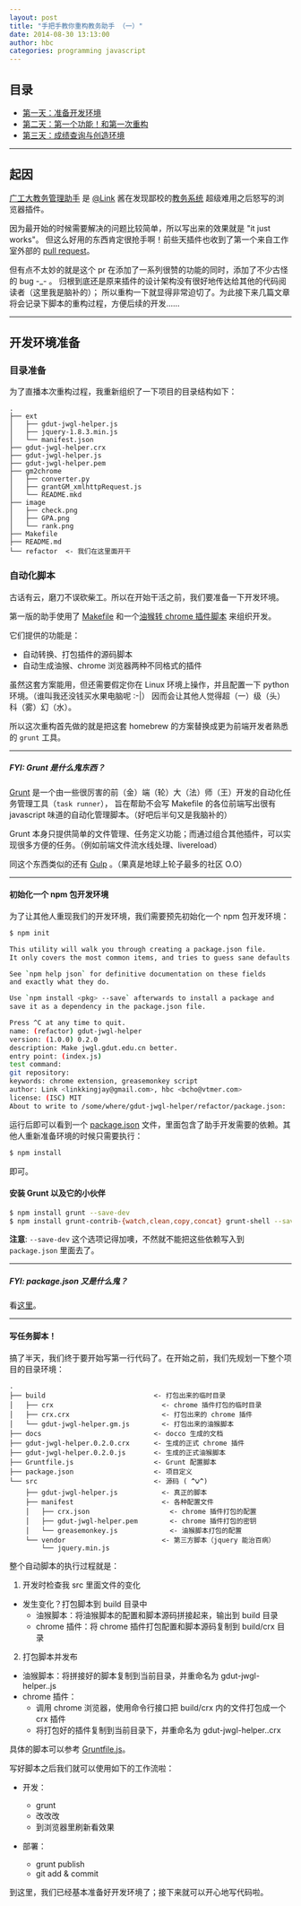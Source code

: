 ```yaml
---
layout: post
title: "手把手教你重构教务助手 （一）"
date: 2014-08-30 13:13:00
author: hbc
categories: programming javascript
---
```


## 目录

- [第一天：准备开发环境]()
- [第二天：第一个功能！和第一次重构]()
- [第三天：成绩查询与创造环境]()


-------------------------------------

## 起因


[广工大教务管理助手](http://projects.vtmer.com/gdut-jwgl-helper/) 是 [@Link](https://github.com/linkkingjay) 酱在发现鄙校的[教务系统](http://jwgl.gdut.edu.cn) 超级难用之后怒写的浏览器插件。


因为最开始的时候需要解决的问题比较简单，所以写出来的效果就是 "it just works"。
但这么好用的东西肯定很抢手啊！前些天插件也收到了第一个来自工作室外部的 [pull request](https://github.com/vtmer/gdut-jwgl-helper/pull/17)。


但有点不太妙的就是这个 pr 在添加了一系列很赞的功能的同时，添加了不少古怪的 bug -\_- 。
归根到底还是原来插件的设计架构没有很好地传达给其他的代码阅读者（这里我是脑补的）；
所以重构一下就显得非常迫切了。为此接下来几篇文章将会记录下脚本的重构过程，方便后续的开发……


----------------------------------


## 开发环境准备


### 目录准备

为了直播本次重构过程，我重新组织了一下项目的目录结构如下：

```
.
├── ext
│   ├── gdut-jwgl-helper.js
│   ├── jquery-1.8.3.min.js
│   └── manifest.json
├── gdut-jwgl-helper.crx
├── gdut-jwgl-helper.js
├── gdut-jwgl-helper.pem
├── gm2chrome
│   ├── converter.py
│   ├── grantGM_xmlhttpRequest.js
│   └── README.mkd
├── image
│   ├── check.png
│   ├── GPA.png
│   └── rank.png
├── Makefile
├── README.md
└── refactor  <- 我们在这里面开干
```


### 自动化脚本


古话有云，磨刀不误砍柴工。所以在开始干活之前，我们要准备一下开发环境。

第一版的助手使用了 [Makefile](https://github.com/vtmer/gdut-jwgl-helper/blob/cbc7f365437156a9c5fb26c1648a28c3c17794e0/Makefile) 和一个[油猴转 chrome 插件脚本](https://github.com/bcho/gm2chrome) 来组织开发。

它们提供的功能是：

- 自动转换、打包插件的源码脚本
- 自动生成油猴、chrome 浏览器两种不同格式的插件


虽然这套方案能用，但还需要假定你在 Linux 环境上操作，并且配置一下 python 环境。（谁叫我还没钱买水果电脑呢 :-|）
因而会让其他人觉得超（一）级（头）科（雾）幻（水）。


所以这次重构首先做的就是把这套 homebrew 的方案替换成更为前端开发者熟悉的 `grunt` 工具。

----------------------------------

##### FYI: Grunt 是什么鬼东西？

[Grunt](http://gruntjs.com/) 是一个由一些很厉害的前（金）端（轮）大（法）师（王）开发的自动化任务管理工具（`task runner`），
旨在帮助不会写 Makefile 的各位前端写出很有 javascript 味道的自动化管理脚本。（好吧后半句又是我脑补的）


Grunt 本身只提供简单的文件管理、任务定义功能；而通过组合其他插件，可以实现很多方便的任务。（例如前端文件流水线处理、livereload）


同这个东西类似的还有 [Gulp](http://gulpjs.com/) 。（果真是地球上轮子最多的社区 O.O）

----------------------------------

#### 初始化一个 npm 包开发环境

为了让其他人重现我们的开发环境，我们需要预先初始化一个 npm 包开发环境：

```bash
$ npm init

This utility will walk you through creating a package.json file.
It only covers the most common items, and tries to guess sane defaults.

See `npm help json` for definitive documentation on these fields
and exactly what they do.

Use `npm install <pkg> --save` afterwards to install a package and
save it as a dependency in the package.json file.

Press ^C at any time to quit.
name: (refactor) gdut-jwgl-helper
version: (1.0.0) 0.2.0
description: Make jwgl.gdut.edu.cn better.
entry point: (index.js) 
test command: 
git repository: 
keywords: chrome extension, greasemonkey script
author: Link <linkkingjay@gmail.com>, hbc <bcho@vtmer.com>
license: (ISC) MIT
About to write to /some/where/gdut-jwgl-helper/refactor/package.json:
```

运行后即可以看到一个 [package.json](https://github.com/vtmer/gdut-jwgl-helper/blob/4c17c560124cacc56eef6d973d4ebdd2b84f6769/refactor/package.json) 文件，里面包含了助手开发需要的依赖。其他人重新准备环境的时候只需要执行：

```bash
$ npm install
```

即可。


#### 安装 Grunt 以及它的小伙伴

```bash
$ npm install grunt --save-dev
$ npm install grunt-contrib-{watch,clean,copy,concat} grunt-shell --save-dev
```

**注意**: `--save-dev` 这个选项记得加噢，不然就不能把这些依赖写入到 `package.json` 里面去了。

----------------------------------

##### FYI: package.json 又是什么鬼？

看[这里](https://www.npmjs.org/doc/files/package.json.html)。

----------------------------------

#### 写任务脚本！

搞了半天，我们终于要开始写第一行代码了。在开始之前，我们先规划一下整个项目的目录环境：

```
.
├── build                           <- 打包出来的临时目录
│   ├── crx                           <- chrome 插件打包的临时目录
│   ├── crx.crx                       <- 打包出来的 chrome 插件
│   └── gdut-jwgl-helper.gm.js        <- 打包出来的油猴脚本
├── docs                            <- docco 生成的文档
├── gdut-jwgl-helper.0.2.0.crx      <- 生成的正式 chrome 插件
├── gdut-jwgl-helper.0.2.0.js       <- 生成的正式油猴脚本
├── Gruntfile.js                    <- Grunt 配置脚本
├── package.json                    <- 项目定义
└── src                             <- 源码 ( ^ิ౪^ิ)
    ├── gdut-jwgl-helper.js           <- 真正的脚本
    ├── manifest                      <- 各种配置文件
    │   ├── crx.json                    <- chrome 插件打包的配置
    │   ├── gdut-jwgl-helper.pem        <- chrome 插件打包的密钥
    │   └── greasemonkey.js             <- 油猴脚本打包的配置
    └── vendor                        <- 第三方脚本（jquery 能治百病）
        └── jquery.min.js
```

整个自动脚本的执行过程就是：

1. 开发时检查我 src 里面文件的变化
  - 发生变化？打包脚本到 build 目录中
    * 油猴脚本：将油猴脚本的配置和脚本源码拼接起来，输出到 build 目录
    * chrome 插件：将 chrome 插件打包配置和脚本源码复制到 build/crx 目录

2. 打包脚本并发布
  - 油猴脚本：将拼接好的脚本复制到当前目录，并重命名为 gdut-jwgl-helper.<version>.js
  - chrome 插件：
    * 调用 chrome 浏览器，使用命令行接口把 build/crx 内的文件打包成一个 crx 插件
    * 将打包好的插件复制到当前目录下，并重命名为 gdut-jwgl-helper.<version>.crx


具体的脚本可以参考 [Gruntfile.js](https://github.com/vtmer/gdut-jwgl-helper/blob/4c17c560124cacc56eef6d973d4ebdd2b84f6769/refactor/Gruntfile.js)。

写好脚本之后我们就可以使用如下的工作流啦：

* 开发：
  - grunt
  - 改改改
  - 到浏览器里刷新看效果

* 部署：
  - grunt publish
  - git add & commit


到这里，我们已经基本准备好开发环境了；接下来就可以开心地写代码啦。
